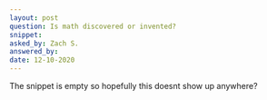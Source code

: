 ```yaml
---
layout: post
question: Is math discovered or invented?
snippet: 
asked_by: Zach S.
answered_by: 
date: 12-10-2020
---
```


The snippet is empty so hopefully this doesnt show up anywhere?
